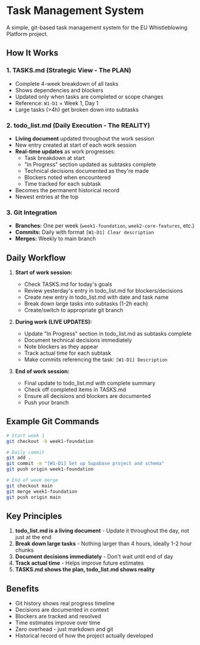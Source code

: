 # Task Management System

A simple, git-based task management system for the EU Whistleblowing Platform project.

## How It Works

### 1. TASKS.md (Strategic View - The PLAN)
- Complete 4-week breakdown of all tasks
- Shows dependencies and blockers
- Updated only when tasks are completed or scope changes
- Reference: `W1-D1` = Week 1, Day 1
- Large tasks (>4h) get broken down into subtasks

### 2. todo_list.md (Daily Execution - The REALITY)
- **Living document** updated throughout the work session
- New entry created at start of each work session
- **Real-time updates** as work progresses:
  - Task breakdown at start
  - "In Progress" section updated as subtasks complete
  - Technical decisions documented as they're made
  - Blockers noted when encountered
  - Time tracked for each subtask
- Becomes the permanent historical record
- Newest entries at the top

### 3. Git Integration
- **Branches:** One per week (`week1-foundation`, `week2-core-features`, etc.)
- **Commits:** Daily with format `[W1-D1] Clear description`
- **Merges:** Weekly to main branch

## Daily Workflow

1. **Start of work session:**
   - Check TASKS.md for today's goals
   - Review yesterday's entry in todo_list.md for blockers/decisions
   - Create new entry in todo_list.md with date and task name
   - Break down large tasks into subtasks (1-2h each)
   - Create/switch to appropriate git branch

2. **During work (LIVE UPDATES):**
   - Update "In Progress" section in todo_list.md as subtasks complete
   - Document technical decisions immediately
   - Note blockers as they appear
   - Track actual time for each subtask
   - Make commits referencing the task: `[W1-D1] Description`

3. **End of work session:**
   - Final update to todo_list.md with complete summary
   - Check off completed items in TASKS.md
   - Ensure all decisions and blockers are documented
   - Push your branch

## Example Git Commands

```bash
# Start week 1
git checkout -b week1-foundation

# Daily commit
git add .
git commit -m "[W1-D1] Set up Supabase project and schema"
git push origin week1-foundation

# End of week merge
git checkout main
git merge week1-foundation
git push origin main
```

## Key Principles

1. **todo_list.md is a living document** - Update it throughout the day, not just at the end
2. **Break down large tasks** - Nothing larger than 4 hours, ideally 1-2 hour chunks
3. **Document decisions immediately** - Don't wait until end of day
4. **Track actual time** - Helps improve future estimates
5. **TASKS.md shows the plan, todo_list.md shows reality**

## Benefits
- Git history shows real progress timeline
- Decisions are documented in context
- Blockers are tracked and resolved
- Time estimates improve over time
- Zero overhead - just markdown and git
- Historical record of how the project actually developed